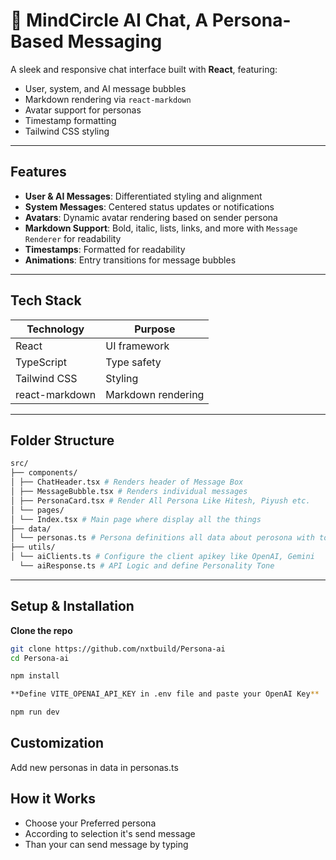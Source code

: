 # 💬 MindCircle AI Chat, A Persona-Based Messaging

A sleek and responsive chat interface built with **React**, featuring:

- User, system, and AI message bubbles
- Markdown rendering via `react-markdown`
- Avatar support for personas
- Timestamp formatting
- Tailwind CSS styling

---

## Features

- **User & AI Messages**: Differentiated styling and alignment
- **System Messages**: Centered status updates or notifications
- **Avatars**: Dynamic avatar rendering based on sender persona
- **Markdown Support**: Bold, italic, lists, links, and more with `Message Renderer` for readability
- **Timestamps**: Formatted for readability
- **Animations**: Entry transitions for message bubbles

---

## Tech Stack

| Technology     | Purpose            |
| -------------- | ------------------ |
| React          | UI framework       |
| TypeScript     | Type safety        |
| Tailwind CSS   | Styling            |
| react-markdown | Markdown rendering |

---

## Folder Structure

```bash
src/
├── components/
│ ├── ChatHeader.tsx # Renders header of Message Box
│ ├── MessageBubble.tsx # Renders individual messages
│ ├── PersonaCard.tsx # Render All Persona Like Hitesh, Piyush etc.
│ └── pages/
│ └── Index.tsx # Main page where display all the things
├── data/
│ └── personas.ts # Persona definitions all data about perosona with tone
├── utils/
│ └── aiClients.ts # Configure the client apikey like OpenAI, Gemini
  └── aiResponse.ts # API Logic and define Personality Tone
```

---

## Setup & Installation

**Clone the repo**

```bash
git clone https://github.com/nxtbuild/Persona-ai
cd Persona-ai

npm install

**Define VITE_OPENAI_API_KEY in .env file and paste your OpenAI Key**

npm run dev
```

## Customization

Add new personas in data in personas.ts

## How it Works

- Choose your Preferred persona
- According to selection it's send message
- Than your can send message by typing


